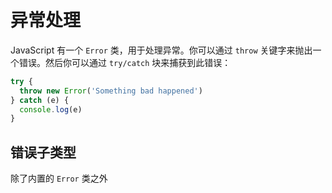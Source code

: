 # 异常处理

JavaScript 有一个 `Error` 类，用于处理异常。你可以通过 `throw` 关键字来抛出一个错误。然后你可以通过 `try/catch` 块来捕获到此错误：

```ts
try {
  throw new Error('Something bad happened')
} catch (e) {
  console.log(e)
}
```

## 错误子类型

除了内置的 `Error` 类之外